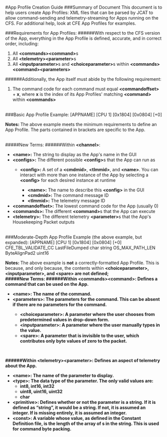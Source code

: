 #App Profile Creation Guide
###Summary of Document 
This document is to help users create App Profiles: XML files that can be parsed by JCAT to allow command-sending and telemetry-streaming for Apps running on the CFS. For additional help, look at CFE App Profiles for examples.
<br>

###Requirements for App Profiles:
######With respect to the CFS version of the App, everything in the App Profile is defined, accurate, and in correct order, including:
1. All <strong>&lt;commands&gt;&lt;command&gt;</strong>s
2. All <strong>&lt;telemetry&gt;&lt;parameter&gt;</strong>s
3. All <strong>&lt;inputparameter&gt;</strong>s and <strong>&lt;choiceparameter&gt;</strong>s within <strong>&lt;commands&gt;&lt;command&gt;&lt;parameters&gt;</strong>

######Additionally, the App itself must abide by the following requirement:
1. The command code for each command must equal <strong>&lt;commandoffset&gt;</strong> + <strong>x</strong>, where <strong>x</strong> is the index of its App Profiles' matching <strong>&lt;command&gt;</strong> within <strong>&lt;commands&gt;</strong>

<br>
###Basic App Profile Example:
	<?xml version="1.0" encoding="UTF-8"?>
	<channel>
		<name>[APPNAME]</name>
		<configs>
			<config>
				<name>[CPU 1]</name>
				<cmdmid>[0x1804]</cmdmid>
				<tlmmid>[0x0804]</tlmmid>
			</config>
		</configs>
		<commandoffset>[+0]</commandoffset>
		<commands></commands>
		<telemetry></telemetry>
	</channel>

<strong>Notes: </strong>The above example meets the minimum requirements to define an App Profile. The parts contained in brackets are specific to the App.
<br>
<br>

#####New Terms:
######Within <strong>&lt;channel&gt;</strong>:
<ul>
	<li><strong>&lt;name&gt;:</strong> The string to display as the App's name in the GUI</li>
	<li><strong>&lt;configs&gt;:</strong> The different possible <strong>&lt;config&gt;</strong>s that the App can run as</li>
	<ul>
		<li><strong>&lt;config&gt;:</strong> A set of a <strong>&lt;cmdmid&gt;</strong>, <strong>&lt;tlmmid&gt;</strong>, and <strong>&lt;name&gt;</strong>. You can interact with more than one instance of the App by selecting a <strong>&lt;config&gt;</strong> for each desired instance at runtime</li>
		<ul>
			<li><strong>&lt;name&gt;:</strong> The name to describe this <strong>&lt;config&gt;</strong> in the GUI</li>
			<li><strong>&lt;cmdmid&gt;:</strong> The command message ID
			<li><strong>&lt;tlmmid&gt;:</strong> The telemetry message ID
		</ul>
	</ul>
	<li><strong>&lt;commandoffset&gt;:</strong> The lowest command code for the App (usually 0)</li>
	<li><strong>&lt;commands&gt;:</strong> The different <strong>&lt;command&gt;</strong>s that the App can execute</li>
	<li><strong>&lt;telemetry&gt;:</strong> The different telemetry <strong>&lt;parameter&gt;</strong>s that the App's Housekeeping Packet outputs</li>
</ul>
<br>
###Moderate-Depth App Profile Example (the above example, but expanded):
	<?xml version="1.0" encoding="UTF-8"?>
	<channel>
		<name>[APPNAME]</name>
		<configs>
			<config>
				<name>[CPU 1]</name>
				<cmdmid>[0x1804]</cmdmid>
				<tlmmid>[0x0804]</tlmmid>
			</config>
		</configs>
		<commandoffset>[+0]</commandoffset&gt;
		<commands>
			<command>
				<name>CFE_TBL_VALIDATE_CC</name>
				<parameters> 					
					<choiceparameter></choiceparameter>
					<inputparameter></inputparameter>
					<spare></spare>
				</parameters>
			</command>
		</commands>
		<telemetry>
			<parameter>
				<name>LastFileDumped</name>
				<type>char</type>
				<primitive>string</primitive>
				<const>OS_MAX_PATH_LEN</const>
			</parameter>
			<parameter>
				<name>ByteAlignPad2</name>
				<type>uint16</type>
			</parameter>	
		</telemetry>
	</channel>

<strong>Notes: </strong>The above example is <strong>not</strong> a correctly-formatted App Profile. This is because, and only because, the contents within <strong>&lt;choiceparameter&gt;, &lt;inputparameter&gt;, and &lt;spare&gt; are not defined;
<br>
#####New Terms:
######Within <strong>&lt;commands&gt;&lt;command&gt;</strong>: Defines a command that can be used on the App.
<ul>
	<li><strong>&lt;name&gt;:</strong> The name of the command.</li>
	<li><strong>&lt;parameters&gt;:</strong> The parameters for the command. This can be absent if there are no parameters for the command.</li>
	<ul>
		<li><strong>&lt;choiceparameter&gt;:</strong> A parameter where the user chooses from predetermined values in drop-down form.</li>
		<li><strong>&lt;inputparameter&gt;:</strong> A parameter where the user manually types in the value.</li>
		<li><strong>&lt;spare&gt;:</strong> A parameter that is invisible to the user, which contributes only byte values of zero to the packet.</li>
	</ul>
</ul>
<br>

######Within <strong>&lt;telemetry&gt;&lt;parameter&gt;</strong>: Defines an aspect of telemetry about the App.
<ul>
	<li><strong>&lt;name&gt;:</strong> The name of the parameter to display.
	<li><strong>&lt;type&gt;:</strong> The data type of the parameter. The only valid values are:
	<ul>
		<li>int8, int16, int32</li>
		<li>uint8, uint16, uint32</li>
		<li>char</li>
	</ul>
	<li><strong>&lt;primitive&gt;:</strong> Defines whether or not the parameter is a string. If it is defined as “<primitive>string</primitive>”, it would be a string. If not, it is assumed an integer. If <primitive> is missing entirely, it is assumed an integer.</li>
	<li><strong>&lt;const&gt;:</strong> A variable whose value, as defined in the Constant Definition file, is the length of the array of <type>s in the string. This is used for command byte packing.</li>
</ul>
<br>
	
	
	
	
